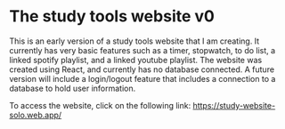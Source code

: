 # The study tools website v0

This is an early version of a study tools website that I am creating. It currently has very basic features such as a timer, stopwatch, to do list, a linked spotify playlist, and a linked youtube playlist.
The website was created using React, and currently has no database connected. A future version will include a login/logout feature that includes a connection to a database to hold user information.

To access the website, click on the following link:
https://study-website-solo.web.app/
